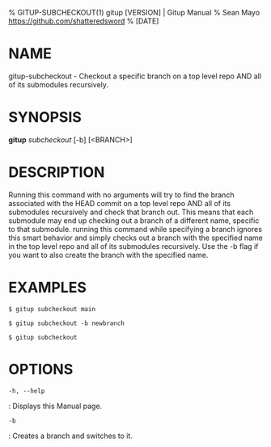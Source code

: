 % GITUP-SUBCHECKOUT(1) gitup [VERSION] | Gitup Manual
% Sean Mayo https://github.com/shatteredsword
% [DATE]

# NAME

gitup-subcheckout - Checkout a specific branch on a top level repo AND all of its submodules recursively.

# SYNOPSIS

**gitup** *subcheckout* \[-b\] \[<BRANCH\>\]

# DESCRIPTION

Running this command with no arguments will try to find the branch associated with the HEAD commit on a top level repo AND all of its submodules recursively and check that branch out. This means that each submodule may end up checking out a branch of a different name, specific to that submodule. running this command while specifying a branch ignores this smart behavior and simply checks out a branch with the specified name in the top level repo and all of its submodules recursively. Use the -b flag if you want to also create the branch with the specified name.

# EXAMPLES

`$ gitup subcheckout main`

`$ gitup subcheckout -b newbranch`

`$ gitup subcheckout`

# OPTIONS

`-h, --help`

: Displays this Manual page.

`-b`

: Creates a branch and switches to it.